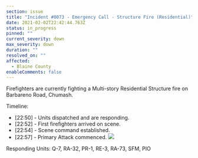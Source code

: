 ```yaml
---
section: issue
title: "Incident #0073 - Emergency Call - Structure Fire (Residential)"
date: 2021-02-02T22:42:44.763Z
status: in_progress
pinned: ""
current_severity: down
max_severity: down
duration: ""
resolved_on: ""
affected:
  - Blaine County
enableComments: false
---
```

Firefighters are currently fighting a Multi-story Residential Structure fire on Barbareno Road, Chumash. 

Timeline:

* \[22:50] - Units dispatched and are responding.
* \[22:52] - First firefighters arrived on scene.
* \[22:54] - Scene command established.
* \[22:57] - Primary Attack commenced.
![](https://i.imgur.com/7RhauIp.png)

Responding Units: Q-7, RA-32, PR-1, RE-3, RA-73, SFM, PIO